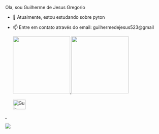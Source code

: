 Ola, sou Guilherme de Jesus Gregorio

- 🌱 Atualmente, estou estudando sobre pyton
- 📫 Entre em contato através do email: guilhermedejesus523@gmail

  <div>
   <a href="https://beacons.ai/GuilhermeDeJesusGregorio">
   <img height="180em" src="https://github-readme-stats.vercel.app/api?username=GuilhermeDeJesusGregorio&show_icons=true&theme=dracula&include_all_commits=true&count_private=true"/>
   <img height="180em" src="https://github-readme-stats.vercel.app/api/top-langs/?username=GuilhermeDeJesusGregorio&layout=compact&langs_count=16&theme=dracula"/>
  <div>

  <div style="display: inline_block"><br>
   <img align="center" alt="Gui-Dart" height="30" width="40" src="https://cdn.jsdelivr.net/gh/devicons/devicon/icons/python/python-original.svg">
 <div>

 <div>
     <a href="https://www.linkedin.com/in/guilherme-jesus-75264019a/" target="_blank"><img src="https://img.shields.io/badge/-LinkedIn-%230077B5?style=for-the-badge&logo=linkedin&logoColor=white" target="_blank"></a> 

 <div>

